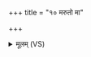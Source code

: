 +++
title = "१० मरुतो मा"

+++
<details><summary>मूलम् (VS)</summary>

म॒रुतो॑ मा ग॒णैर॑वन्तु प्रा॒णाया॑पा॒नायु॑षे॒ वर्च॑स॒ ओज॑से॒ तेज॑से स्व॒स्तये॑ सुभू॒तये॒ स्वाहा॑ ॥
</details>